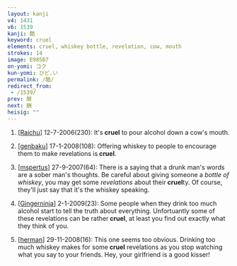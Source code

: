 ```yaml
---
layout: kanji
v4: 1431
v6: 1539
kanji: 酷
keyword: cruel
elements: cruel, whiskey bottle, revelation, cow, mouth
strokes: 14
image: E985B7
on-yomi: コク
kun-yomi: ひど.い
permalink: /酷/
redirect_from:
 - /1539/
prev: 酵
next: 酬
heisig: ""
---
```


1) [<a href="http://kanji.koohii.com/profile/Raichu">Raichu</a>] 12-7-2006(230): It&#039;s<strong> cruel</strong> to pour alcohol down a cow&#039;s mouth.

2) [<a href="http://kanji.koohii.com/profile/genbaku">genbaku</a>] 17-1-2008(108): Offering whiskey to people to encourage them to make revelations is<strong> cruel</strong>.

3) [<a href="http://kanji.koohii.com/profile/mspertus">mspertus</a>] 27-9-2007(64): There is a saying that a drunk man&#039;s words are a sober man&#039;s thoughts. Be careful about giving someone a <em>bottle of whiskey</em>, you may get some <em>revelations</em> about their<strong> cruel</strong>ty. Of course, they&#039;ll just say that it&#039;s the whiskey speaking.

4) [<a href="http://kanji.koohii.com/profile/Gingerninja">Gingerninja</a>] 2-1-2009(23): Some people when they drink too much alcohol start to tell the truth about everything. Unfortuantly some of these revelations can be rather<strong> cruel</strong>, at least you find out exactly what they think of you.

5) [<a href="http://kanji.koohii.com/profile/herman">herman</a>] 29-11-2008(16): This one seems too obvious. Drinking too much whiskey makes for some<strong> cruel</strong> revelations as you stop watching what you say to your friends. Hey, your girlfriend is a good kisser!

